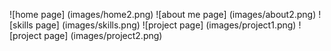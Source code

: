 ![home page] (images/home2.png) 
![about me page] (images/about2.png) 
![skills page] (images/skills.png) 
![project page] (images/project1.png) 
![project page] (images/project2.png) 
